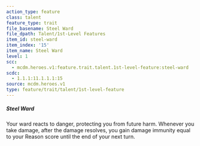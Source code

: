 ```yaml
---
action_type: feature
class: talent
feature_type: trait
file_basename: Steel Ward
file_dpath: Talent/1st-Level Features
item_id: steel-ward
item_index: '15'
item_name: Steel Ward
level: 1
scc:
  - mcdm.heroes.v1:feature.trait.talent.1st-level-feature:steel-ward
scdc:
  - 1.1.1:11.1.1.1:15
source: mcdm.heroes.v1
type: feature/trait/talent/1st-level-feature
---
```


##### Steel Ward

Your ward reacts to danger, protecting you from future harm. Whenever you take damage, after the damage resolves, you gain damage immunity equal to your Reason score until the end of your next turn.
